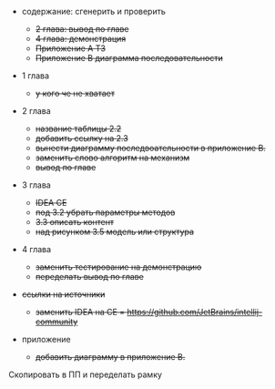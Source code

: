 - содержание: сгенерить и проверить
  - ~~2 глава: вывод по главе~~
  - ~~4 глава: демонстрация~~
  - ~~Приложение А ТЗ~~
  - ~~Приложение В диаграмма последовательности~~


- 1 глава
  - ~~у кого че не хватает~~
- 2 глава 
  - ~~название таблицы 2.2~~
  - ~~добавить ссылку на 2.3~~
  - ~~вынести диаграмму последвоательности в приложение В.~~
  - ~~заменить слово алгоритм на механизм~~
  - ~~вывод по главе~~
- 3 глава
  - ~~IDEA CE~~
  - ~~под 3.2 убрать параметры методов~~
  - ~~3.3 описать контент~~
  - ~~над рисунком 3.5 модель или структура~~
- 4 глава
  - ~~заменить тестирование на демонстрацию~~
  - ~~переделать вывод по главе~~
- ~~ссылки на источники~~
  - ~~заменить IDEA на CE = https://github.com/JetBrains/intellij-community~~
- приложение
  - ~~добавить диаграмму в приложение В.~~

Скопировать в ПП и переделать рамку